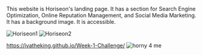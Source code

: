 This website is Horiseon's landing page. It has a section for Search Engine Optimization, Online Reputation Management, and Social Media Marketing. It has a background image. It is accessible.

![Horiseon1](https://user-images.githubusercontent.com/115498300/201204110-09e44d76-68f9-4e7c-8607-ad877bad78e2.PNG)
![Horiseon2](https://user-images.githubusercontent.com/115498300/201204126-0b1919b2-bb2f-49d6-897a-f94595ca396f.PNG)

https://ivatheking.github.io/Week-1-Challenge/
![horny 4 me](https://user-images.githubusercontent.com/115498300/201239344-b894a7d7-bc22-4b53-82c7-247192104e96.PNG)
